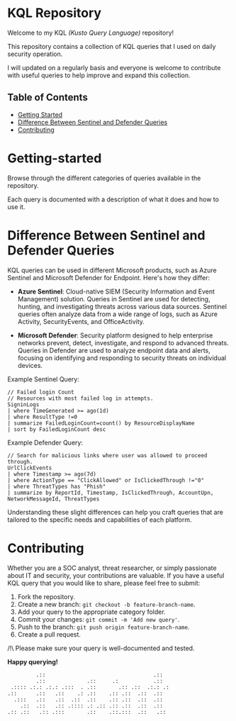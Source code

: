 # KQL Repository

Welcome to my KQL _(Kusto Query Language)_ repository!

This repository contains a collection of KQL queries that I  used on daily security operation.

I will updated on a regularly basis and everyone is welcome to contribute with useful queries to help improve and expand this collection.

## Table of Contents

- [Getting Started](#getting-started)
- [Difference Between Sentinel and Defender Queries](#difference-between-sentinel-and-defender-queries)
- [Contributing](#contributing)


# Getting-started
Browse through the different categories of queries available in the repository.

Each query is documented with a description of what it does and how to use it.

# Difference Between Sentinel and Defender Queries
KQL queries can be used in different Microsoft products, such as Azure Sentinel and Microsoft Defender for Endpoint. Here's how they differ:

- **Azure Sentinel**: Cloud-native SIEM (Security Information and Event Management) solution. Queries in Sentinel are used for detecting, hunting, and investigating threats across various data sources. Sentinel queries often analyze data from a wide range of logs, such as Azure Activity, SecurityEvents, and OfficeActivity.

- **Microsoft Defender**: Security platform designed to help enterprise networks prevent, detect, investigate, and respond to advanced threats. Queries in Defender are used to analyze endpoint data and alerts, focusing on identifying and responding to security threats on individual devices.

Example Sentinel Query:
```
// Failed login Count 
// Resources with most failed log in attempts. 
SigninLogs
| where TimeGenerated >= ago(1d)
| where ResultType !=0
| summarize FailedLoginCount=count() by ResourceDisplayName
| sort by FailedLoginCount desc
```

Example Defender Query:
```
// Search for malicious links where user was allowed to proceed through. 
UrlClickEvents
| where Timestamp >= ago(7d)
| where ActionType == "ClickAllowed" or IsClickedThrough !="0"
| where ThreatTypes has "Phish"
| summarize by ReportId, Timestamp, IsClickedThrough, AccountUpn, NetworkMessageId, ThreatTypes
```
Understanding these slight differences can help you craft queries that are tailored to the specific needs and capabilities of each platform.

# Contributing
Whether you are a SOC analyst, threat researcher, or simply passionate about IT and security, your contributions are valuable. If you have a useful KQL query that you would like to share, please feel free to submit:

1. Fork the repository.
2. Create a new branch: `git checkout -b feature-branch-name`.
3. Add your query to the appropriate category folder.
4. Commit your changes: `git commit -m 'Add new query'`.
5. Push to the branch: `git push origin feature-branch-name`.
6. Create a pull request.

/!\ Please make sure your query is well-documented and tested.


**Happy querying!**

```
         .::                                  .::  
         .::             .::     .:           .::  
 .:::: .:.: .:.: .:::  . .::       .:: .::  .:.: .:
.::      .::   .::    .: .::    .:: .::  .::  .::  
  .:::   .::   .::  .::  .::    .:: .::  .::  .::  
    .::  .::   .:: .:::: .: .:: .:: .::  .::  .::  
.:: .::   .:: .:::       .::    .::.:::  .::   .:: 
```
